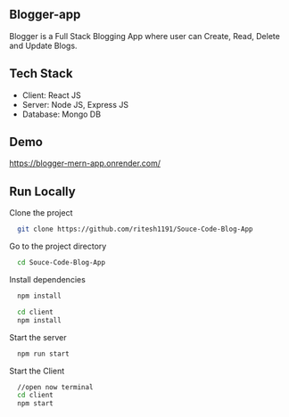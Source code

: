 ## Blogger-app

Blogger is a Full Stack Blogging App where user can Create, Read,  Delete and Update Blogs.

## Tech Stack
- Client: React JS
- Server: Node JS, Express JS
- Database: Mongo DB

## Demo
https://blogger-mern-app.onrender.com/

## Run Locally

Clone the project

```bash
  git clone https://github.com/ritesh1191/Souce-Code-Blog-App
```

Go to the project directory

```bash
  cd Souce-Code-Blog-App
```

Install dependencies

```bash
  npm install
```

```bash
  cd client
  npm install
```

Start the server

```bash
  npm run start
```
Start the Client

```bash
  //open now terminal
  cd client
  npm start
```
